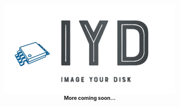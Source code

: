 <p align="center">
  <img src="images/iyd.png" alt="IYD-Image your Disk"/>
  <b>More coming soon...</b>
</p>
